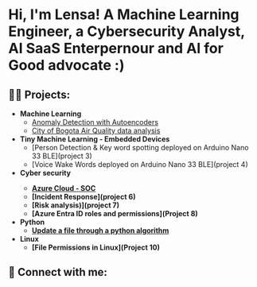 <h1>Hi, I'm Lensa! A Machine Learning Engineer, a Cybersecurity Analyst, AI SaaS Enterpernour and AI for Good advocate :) 

<h2>👨‍💻 Projects:</h2>

- <b>Machine Learning</b>
  - [Anomaly Detection with Autoencoders](https://github.com/Lensabefekaduerenna/Anomaly-Detection-Autoencoders)
  - [City of Bogota Air Quality data analysis](https://github.com/Lensabefekaduerenna/City-Air-Quality)
- <b>Tiny Machine Learning - Embedded Devices</b>
  - [Person Detection & Key word spotting deployed on Arduino Nano 33 BLE](project 3)
  - [Voice Wake Words deployed on Arduino Nano 33 BLE](project 4)
- <b>Cyber security<b>
  - [Azure Cloud - SOC](https://github.com/Lensabefekaduerenna/Azure-cloud-SOC)
  - [Incident Response](project 6)
  - [Risk analysis)](project 7)
  - [Azure Entra ID roles and permissions](Project 8)
- <b>Python</b>
  - [Update a file through a python algorithm](https://github.com/Lensabefekaduerenna/Python-algorithm)
- <b>Linux</b>
  - [File Permissions in Linux](Project 10)

<h2> 🤳 Connect with me:</h2>

[linkedin]: https://linkedin.com/in/

<!--
**joshmadakor1/joshmadakor1** is a ✨ _special_ ✨ repository because its `README.md` (this file) appears on your GitHub profile.

Here are some ideas to get you started:

- 🔭 I’m currently working on ...
- 🌱 I’m currently learning ...
- 👯 I’m looking to collaborate on ...
- 🤔 I’m looking for help with ...
- 💬 Ask me about ...
- 📫 How to reach me: ...
- 😄 Pronouns: ...
- ⚡ Fun fact: ...
-->


<!--
**Lensabefekaduerenna/Lensabefekaduerenna** is a ✨ _special_ ✨ repository because its `README.md` (this file) appears on your GitHub profile.

Here are some ideas to get you started.

- 🔭 I’m currently working on ...
- 🌱 I’m currently learning ...
- 👯 I’m looking to collaborate on ...
- 🤔 I’m looking for help with ...
- 💬 Ask me about ...
- 📫 How to reach me: ...
- 😄 Pronouns: ...
- ⚡ Fun fact: ...
-->
